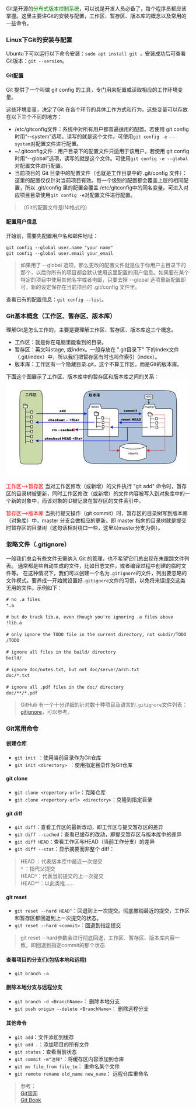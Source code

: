 Git是开源的<font color=green>分布式版本控制系统</font>，可以说是开发人员必备了，每个程序员都应该掌握。这里主要讲Git的安装与配置，工作区、暂存区、版本库的概念以及常用的一些命令。

### Linux下Git的安装与配置

Ubuntu下可以运行以下命令安装：```sudo apt install git ```，安装成功后可查看Git版本：```git --version```。
#### Git配置
Git 提供了一个叫做 git config 的工具，专门用来配置或读取相应的工作环境变量。

这些环境变量，决定了Git 在各个环节的具体工作方式和行为。这些变量可以存放在以下三个不同的地方：

- /etc/gitconfig文件：系统中对所有用户都普遍适用的配置。若使用 git config 时用“--system”选项，读写的就是这个文件。可使用```git config -e --system```对配置文件进行配置。
- ~/.gitconfig文件：用户目录下的配置文件只适用于该用户。若使用 git config 时用“--global”选项，读写的就是这个文件。可使用```git config -e --global```对配置文件进行配置。
- 当前项目的 Git 目录中的配置文件（也就是工作目录中的 .git/config 文件）：这里的配置仅仅针对当前项目有效。每一个级别的配置都会覆盖上层的相同配置，所以 .git/config 里的配置会覆盖 /etc/gitconfig中的同名变量。可进入对应项目目录使用```git config -e```对配置文件进行配置。
>（Git的配置文件是INI格式的）
#### 配置用户信息
开始前，需要先配置用户名和邮件地址：
```
git config --global user.name "your name"
git config --global user.email your_email
```
>如果用了 --global 选项，那么更改的配置文件就是位于你用户主目录下的那个，以后你所有的项目都会默认使用这里配置的用户信息。如果要在某个特定的项目中使用其他名字或者电邮，只要去掉 --global 选项重新配置即可，新的设定保存在当前项目的 .git/config 文件里。

查看已有的配置信息：```git config --list```。



### Git基本概念（工作区、暂存区、版本库）
理解Git是怎么工作的，主要是要理解工作区、暂存区、版本库这三个概念。

- 工作区：就是你在电脑里能看到的目录。
- 暂存区：英文叫stage, 或index。一般存放在 ".git目录下" 下的index文件（.git/index）中，所以我们把暂存区有时也叫作索引（index）。
- 版本库：工作区有一个隐藏目录.git，这个不算工作区，而是Git的版本库。

下面这个图展示了工作区、版本库中的暂存区和版本库之间的关系：
![这里写图片描述](../images/git.jpg)

<font color=red>工作区-->暂存区</font>
当对工作区修改（或新增）的文件执行 "git add" 命令时，暂存区的目录树被更新，同时工作区修改（或新增）的文件内容被写入到对象库中的一个新的对象中，而该对象的ID被记录在暂存区的文件索引中。

<font color=red>暂存区-->版本库</font>
当执行提交操作（git commit）时，暂存区的目录树写到版本库（对象库）中，master 分支会做相应的更新。即 master 指向的目录树就是提交时暂存区的目录树（这句话相对绕口一些，这里以master分支为例）。


### 忽略文件（.gitignore）
一般我们总会有些文件无需纳入 Git 的管理，也不希望它们总出现在未跟踪文件列表。 通常都是些自动生成的文件，比如日志文件，或者编译过程中创建的临时文件等。 在这种情况下，我们可以创建一个名为`.gitignore`的文件，列出要忽略的文件模式。要养成一开始就设置好`.gitignore`文件的习惯，以免将来误提交这类无用的文件。示例如下：
```
# no .a files
*.a

# but do track lib.a, even though you're ignoring .a files above
!lib.a

# only ignore the TODO file in the current directory, not subdir/TODO
/TODO

# ignore all files in the build/ directory
build/

# ignore doc/notes.txt, but not doc/server/arch.txt
doc/*.txt

# ignore all .pdf files in the doc/ directory
doc/**/*.pdf
```

>GitHub 有一个十分详细的针对数十种项目及语言的`.gitignore`文件列表：[gitignore](https://github.com/github/gitignore)，可以参考。
### Git常用命令
#### 创建仓库
- ```git init ```：使用当前目录作为Git仓库
- ```git init <directory> ```：使用指定目录作为Git仓库

#### git clone
- ```git clone <repertory-url>```：克隆仓库
- ```git clone <repertory-url> <directory>```：克隆到指定目录

#### git diff
- ```git diff```：查看工作区的最新改动，即工作区与提交暂存区的差异
-  ```git diff --cached```：查看已缓存的改动，即提交暂存区与版本库中的差异
- ```git diff HEAD```：查看工作区与HEAD（当前工作分支）的差异
- ```git diff --stat```：显示摘要而非整个 diff：
>HEAD ：代表版本库中最近一次提交     
>^    ：指代父提交      
>HEAD^：代表当前提交的上一次提交        
>HEAD^^：以此类推......

#### git reset
- ```git reset --hard HEAD^```：回退到上一次提交。彻底撤销最近的提交，工作区和暂存区都回退到上一次提交的状态。
- ```git reset --hard <commit>```：回退到指定提交
>git reset --hard参数会进行彻底回退，工作区、暂存区、版本库内容一致，即回退到指定commit的那个状态

#### 查看项目的分支们(包括本地和远程) 
- ```git branch -a```

#### 删除本地分支与远程分支
- ```git branch -d <BranchName>```：	删除本地分支 
- ```git push origin --delete <BranchName>```： 删除远程分支 

#### 其他命令
- `git add`：文件添加到缓存
- `git add .`：添加项目的所有文件
- `git status`：查看当前状态
- `git commit -m"注释"`：将缓存区内容添加到仓库
- `git mv file_from file_to`： 重命名某个文件
- `git remote rename old_name new_name`： 远程仓库重命名

>参考：     
[Git官网](https://git-scm.com/)     
[Git Book](https://git-scm.com/book/zh/v2)


